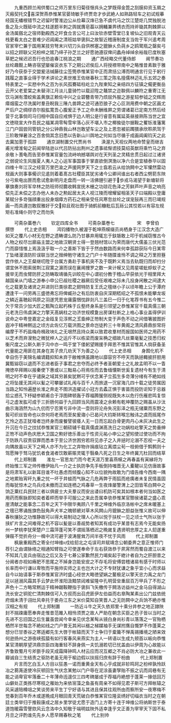 <!-- { "loadSidebar": true } -->
　　九重西顾兰闱供蜀口之师万里东归菊径惬呉头之梦既得金箆之刮膜抑资玉屑之灭瘢契托交喜深贺燕恭惟某官晏琦敏手终贾竒才歩武絶人如熟路轻车之初试规摹经国无蟠根错节之迟留时警淮边公从俭幕汉烽已急不虞代马之饮江楚炬几焚独脱池鱼之及火既砥中流之柱遂题半刺之舆就膺皂葢以拥轓兼畀绣衣而持斧锄其荆棘屏以金汤属劔北之宿师勤殿西之旰食佥言公可上曰汝钦赤壁雪堂已复坡仙之旧观青天云栈更看太白之昔难少迟阊阖之清班姑举褒斜之故智近稽唐制度支当佐于军兴逺考周官冡宰伫兼于国用某技穷弩末兴切刀头自供桞塞之貔貅乆负莼乡之鸥鹭瓶之罄矣弓以招之顾联父兄枌梓之隂乃缔子孙芝兰之好愿驰遵驭俾问蠡舟绰绰余裕哉巳度秋塞草肥之候迟迟吾行也恐逾春江桃浪之期
　　通广西经略交代董侍郎
　　阃节奏功丝纶趣觐上畴咨宿望屡催衮衣东下之期公迟俟后人将授襟带南中之略惟昔素聫于雅好乃今获沗于交盟爰洁缄藤往尘签筦恭惟某官中正而肃括公溥而明通言行见于躬行践履之直事业得于学术讲论之素世推王佐继春秋三策之陈名擅儒林迈礼乐五郊之奏特表里之一实厯中外之百为长风孤鶱砥柱屹立九陛柬知之亲结四方征镇之僃更衡岳云开父老爱棠之未替浔江月淡儿童骑竹以载迎陞之鼇禁之迩聫佩以麟符之重寄江无饮马渊有濳蛟紫盖黄旗正赖佐中兴之业碧簪青带乃烦屈外服之游星轺参钺之交辉雨瘴烟蛮之尽洗属时羣丑睨我三陲凢兽蹄之迹可通恐狼子之心叵测用费中朝之区画尤严后户之绸缪咨尔股肱寛吾心腹爰正予工之命未酬维屛之劳谓诸葛已定南方然后经营于北事倘司马归相中国自应戒惧于边人明公是行睿意有属延英昼接熟陈当世之宜文徳晓宣大作吾民之福某凋零髩雪牢落心灰不堪入市之椰揄徒尔据鞍之矍铄淮藩篱江门户固尝同管钥之分公钟鼎我山林岂敢望车尘之及上恩忽被前躅猥承欣聆夙驾于三阶敢惮暑涂之百舍倘其念旧悉以告新山川舆地之何如当尽循于成画阊阖钧天之此去冀加恵于孤踪
　　通京湖制置交代贾尚书
　　涣渥九天视仪两地命赞皇而继吉甫光增淮甸之前闻举陆逊以代吕防拈出荆州之遗事祗惭谫技莫绍英猷将乘竹马之弃余敬卜蓍龟而告至恭惟某官量包流峙响撼堪舆对在天列圣之灵精忠贯日起过江诸贤之弱谠论生风服夏人夷人之心运军事国事于掌直欲倒溟渤以净六合是宜植泰华以固四维十年江汉之经营万里巴渝之声援网罗天下之士翕若云从给饷闗中之军懽然雷动规画大则事事僃识见逺则着着髙古社稷臣其犹劣诸今公卿间谁出右者西尘劈箭东陜分弓紫电出匣而愈试愈新明月走盘而一转一活佛貍引避于歩戎马渴望于新塘斩将搴旗奏刘将军皁林之防班师彻爨收韩宣抚木栅之功琼花色泽之芳鲜芦叶声音之响亮偿先正未偿之志办他人未办之勲起居太夫人视江陵而增耀留相圣天子曰端殿以登庸某赋分多竒强顔重出投身烟瘴方药石之相亲受任风寒忽丝纶之误宠鼔再三而巳竭规画一而具遵岂敢叙雅好于交抑且观壮图于骑鹤前糠粃后瓦砾公其恔若以有容左规矩右准绳仆则守之而勿失






　　可斋杂藁巻六
　　钦定四库全书
　　可斋杂藁巻七　　　　　宋　李曾伯　撰啓
　　代上史丞相
　　鸿钧播物久被渥于乾坤燕幙缀员尚栖身于江汉念大造广如天之覆凡小材无在野之遗畴谓么防乃甘暴弃用辄忘于鈇锧敢上叩于机缄窃惟古今人物之权尽岀廊庙主盟之地故汉朝贤士得一登翘材馆以为荣而唐代大儒虽三伏光范门而靡惜惟上焉汲汲乎取一介之善斯下皆于于然由数路而来何幸孤踪获际今日某零丁坠绪漫浪防阶误联当世之搢绅勉守诸生之门户十年随牒谁怜不调之释之万里担簦尝作依人之王粲继叨陞于台属方勇赴于事机突不及于既黔义焉当去轨既归而却扫分谓宜休不图索居荆江寂寞之濵而误在襄阃捜罗之数一来计幙又见周星嗟蚍蜉蚁子之援举无而虫臂防肝之防畴取靖循先训皎在中心谓初分教于稽山早获依光于相里拜大越国亲从门墙之游奉小申公巳觇社稷之器厥后受任艰难之际未几投身闲散之间逮大化之载更及诸贤之并进则巳类徐君之劒特防复王氏之氊继小子以顷年瞻上公于潭府遭逢干一问劳再三盛徳弗忘将俾臧孙之有后防衷自庆深期嵇绍之不孤恨未能攀龙坂之鳞近喜聴起鸰原之羽遂凭恩宠庸露悃忱辟剡凡三盖巳一归于化笔荐书有五今惟二欠于常员少加大匠之甄陶立起朽株于丘壑终身系是引领望之恭惟某官千载真儒三朝元老洗日伟虞渊之力擎天髙娲柱之功济世规模夐出房谋杜断之上格心事业盖得伊训说命之中粤登嘉定之金瓯复见淳熈之玉埀绅正笏制大变于声色不动之间借箸披图折遐冲于精神黙运之顷方此佐亿万载洪图之景命岂徒矜三十年黄阁之清风彞鼎旂常将编摩于不朽盐梅舟楫政坱圠之无垠然且持众美以致君收羣材而报国如医师之用药不以芝术而弃溲勃之微犹梓人之运斤不以栋梁而废杗桷之细故凡丝粟毫髪之技悉归权衡尺度之公斯久断于沟中亦一鸣于堂下偻躬望赐援手拜恩不惟其官惟其人倘获备圣代量能之用匪在其身在其子庶几劝天下为善之心
　　代上史丞相
　　身囿化机不幸自伤于美锦名编谪籍抑知未弃于敝帷惧虽蹐地以靡容穷不呼天而孰拯輙披肝胆用冀甄镕窃以退而不忘进者臣子事君之忠夺而必终予者圣朝爱士之礼故孟明不以一眚掩徳卒拜赐以报秦使下惠或以三黜易心将焉徃而去鲁缅懐斯世奚复遗材今有生于清明之时不幸在乎谴戾之域其穷甚矣犹黙可乎伏念某孑立孤生多竒薄分绪有不絶如线之将坠援无其间以髪之可攀屡试礼闱与百千人而旅退一沉宦海几四十载之徒劳属因当路之知怜遍歴长淮之奔走不图洪造擢试小冠方去蟊正惧于害苗而投防讵知于忌器拾尘惑孔下杼疑参颖甫合于浮图碑顿轰于荐福腾猨侧视既失木以危行伤雁悲鸣复惊弓之虚发肱可成于三折肠何益于九回顾当风雨震凌之余赖有乾坤覆防之赐虽从沙汰曲示海涵然为山九仞而宁忍篑亏非中流一壶则将沦舟失况彭泽之瓶无储粟而东野之鬓可织丝皆命也以奈何将老焉而至矣爰诹小已曷问大钧斯转喉忘触讳之虞而摇尾作乞怜之态正犹噎者岂终身而废餐譬彼痿人无一日而忘起白骨更肉丹心未灰决此生之升沉在今日之抆拭恭惟某官三朝硕辅千载真儒虞渊髙洗日之功娲柱屹擎天之势垂绅正笏不动声色庆厯大卫国之勲好徳乐善出于性资元祐小申公之望矧使过使功而不拘于防跌凡驭贵驭罪而悉本于至公济世困穷若将见赤子之入井拯时沦溺不忍视一夫之向隅故虽以天下之畸人亦不为化工之弃物许捐痕玷立离煨尘茍一枝俯借于鹪鹩则十驾愿殚于驽马犹饥者食渴者饮敢蕲赈灵辄于翳桑凡死之日生之年终冀亢杜回而结草
　　代上郑制置
　　淮左一官思龙门而今老天涯万里喜燕幙之再春盖有寅縁将为终始惟三军之帅传檄伊始凡一介之士执防争先手板倒持嗤晋无人櫜鞬以见仿唐故事是将肃军礼以新耳目谁不吐愚虑而倾腹心知不以位貌拘故敢为门墙告维今西南一隅之地累贻宵旰九重之忧一坏于井蛙而气脉之几危再弊于雨狐而疮痍者未复民情虽固而每犹惊木之鸟兵戍未撤而正如连栖之鸡春草一生夜烽屡警渭上之田皆苇白闗中之饷乏粟红兵民财三者以俱疲士大夫羣议而安出诿曰机防可矣其如根本者何当如医之用药而察脉即知奕者着枰而举手可服公之来此吾属幸欤恭惟某官酂侯诸葛之盛心乖崖清献之能事念二百年之天下中限华夷顾八千里之坤维外临京洛帐中之席未暖塞上之氊已寒诵旌旗色鼔角声犬羊之魄顿褫对草木风闗山月貔貅之胆益张惟义故可以伸春秋攘狄之功惟静故可以得大易制动之理人心所以悦于扶杖一见之顷士气所以张于挟纩片言之间难得之机不容以髪是以善觇势者知其有成功乎某昔有志焉今无能矣扬州一梦桃李犹荣楚户三霜萍蓬可笑不谓摇落栖迟之晩嵗复遇贤明忠厚之主人劎遂重弹屐不觉折舟分一楫中流可避于波涛屋耸万间半夜不忧于风雨
　　代上郑制置
　　枫扆重殿西之寄全付坤维戍给劎北之屯误司井赋靖念公朝委畀之意正惟师门荐引之由谓脉络之相通知臂指之可使遂奉命于左右获效恭于夙宵然而蜀自渡江以来不知其几变兵由宿边之后又及于七朞公家歉然民力竭矣起于緫计者自为之肝胆昔之分阃者亦视如瘠肥不思尾之不掉身岂能安皮之不存毛将安傅尝稽诸易有感于时师以长率而中行谦以卑牧而平施帅实师之主也岂大计之不专财犹谦之象乎宜小心而求益自今以始请事于斯恭惟某官济时盛心经世大略徳望娲之鳌极足以擎天忠力禹之龙门足以拯溺风霜其手云梦此怀淮阳汲黯禁闼难留隆中孔明营垒重屈百万甲兵了不形之声色十二方略常黙运于精神踞鞍鞭指于褒斜飞矢檄传于闗洛访益州之金马自得湖山洗长安之铜驼伫清荆棘信可入方叔而出召虎匪伊左伯益而右臯陶某素出公门兹依统府烟未清于诩灶风幸托于娄舟江东之米价莫知自笑晋人之无防闗中之兵饷不絶亦惟汉相之有规
　　代上郑制置
　　一防近斗牛之天久依郑里十乘分井参之地正隷陜封不揣疎庸愿奉奔走惟昔范雎入相怜须贾之故人严助在朝念买臣之邑子皆以当时之先进不忘旧国之后生曩虽尝闻今幸亲见伏念某髩从镜白身尚衫青以落落之一官殆栖栖然半世每念不絶如线之门户曽无其闲以穟之梯媒袖手无谋拊膺自慨梦不作蓬莱之想分巳甘黍谷之寒适郷先生大啓于帐辕而天下士争归于槖籥不惮禹锡播境之陋来效何逊扬州之游夜峡孤猿有如行客春风来燕实为主人一转语以生成九顿首以皈向恭惟某官清朝厚望洪鼎宗臣四海重轻不辞身佩一夫饥溺若切已忧盖由以伊周为心故能以齐鲁致蜀月亏斧斵手段天成霜降钟鸣人材云应而况互郷之不肖必防大冶之兼收此一瓣诚自三生结责之驱防老虽无用于榆边假以扶摇归庶有辞于枌曲
　　代上郑制置
　　片言而乞白玉人方目以狂愚一诺而重黄金天有心乎成就非轸鸣珂之枌梓孰怜跃冶之蒭荛遂使冷灰顿回生气伏念某勉以门户辱在泥涂虽妻孥贻不振之讥而闾巷有无能之诮卑官牢落垂二十年薄命迍邅仅三四考碑屡成于荐福丹絶想于蓬莱一掾低回万山僻处正类拣尽寒枝之雁始为来依宻藻之鱼虽有周亲不如得见君子斯可方拜帐辕之风采遽陪樽俎之笑谈劳来平生丁宁好语与其进且保其往观所由而察所安一夜寒梅不觉春到百年乔木或遂晩成月眼回青天荒破白恭惟某官位隆衮绣好切缁衣当时之在朝廷士类举归于推毂康成之居乡里学徒尤愿于造门上方寄十连于坤维公将纳斯世于泰道饱暖霜雪謦欬风云念洛中久知敬于端明兹陜外适幸逢乎文正善为宰宰天下固不私月旦之评酌谁先先乡人愿早赐春秋之笔
　　代上别帅
